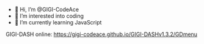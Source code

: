 - 👋 Hi, I’m @GIGI-CodeAce
- 👀 I’m interested into coding
- 🌱 I’m currently learning JavaScript

GIGI-DASH online:
https://gigi-codeace.github.io/GIGI-DASHv1.3.2/GDmenu
